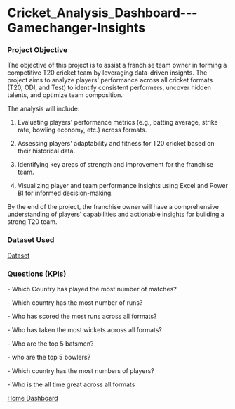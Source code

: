 # Cricket_Analysis_Dashboard---Gamechanger-Insights

<h3>Project Objective</h3>
<p>The objective of this project is to assist a franchise team owner in forming a competitive T20 cricket team by leveraging data-driven insights. The project aims to analyze players' performance across all cricket formats (T20, ODI, and Test) to identify consistent performers, uncover hidden talents, and optimize team composition.</p>

The analysis will include:

1. Evaluating players' performance metrics (e.g., batting average, strike rate, bowling economy, etc.) across formats.


2. Assessing players' adaptability and fitness for T20 cricket based on their historical data.


3. Identifying key areas of strength and improvement for the franchise team.


4. Visualizing player and team performance insights using Excel and Power BI for informed decision-making.



By the end of the project, the franchise owner will have a comprehensive understanding of players' capabilities and actionable insights for building a strong T20 team.

<h3>Dataset Used</h3>
<a href="https://github.com/Raj96659/Cricket_Analysis_Dashboard---Gamechanger-Insights/blob/main/Cricket_Poer_bi_data.xlsx">Dataset</a>

<h3>Questions (KPIs)</h3>
<p>- Which Country has played the most number of matches?</p>
<p>- Which country has the most number of runs?</p>
<p>- Who has scored the most runs across all formats?</p>
<p>- Who has taken the most wickets across all formats?</p>
<p>- Who are the top 5 batsmen?</p>
<p>- who are the top 5 bowlers?</p>
<p>- Which country has the most numbers of players?</p>
<p>- Who is the all time great across all formats</p>

<a href="https://github.com/Raj96659/Cricket_Analysis_Dashboard---Gamechanger-Insights/blob/main/Home_Dashboard.png">Home Dashboard</a>

